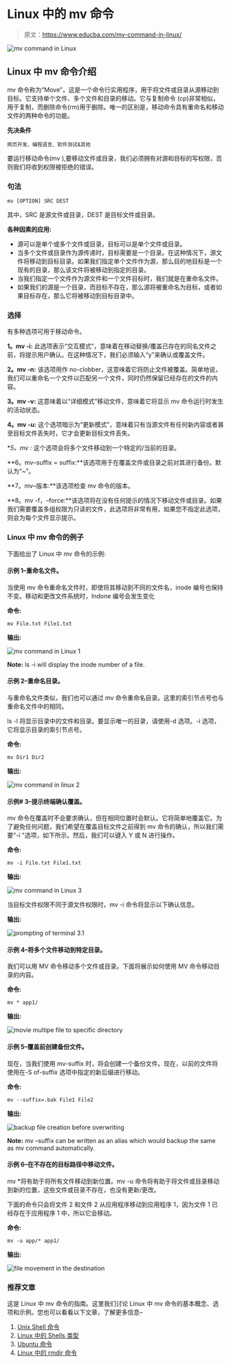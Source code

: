 # Linux 中的 mv 命令

> 原文：<https://www.educba.com/mv-command-in-linux/>

![mv command in Linux](img/d450eadcbd69eed83eadc14a8071617d.png)



## Linux 中 mv 命令介绍

mv 命令称为“Move”，这是一个命令行实用程序，用于将文件或目录从源移动到目标。它支持单个文件、多个文件和目录的移动。它与复制命令 (cp)非常相似，用于复制，而删除命令(rm)用于删除。唯一的区别是，移动命令具有重命名和移动文件的两种命令的功能。

**先决条件**

<small>网页开发、编程语言、软件测试&其他</small>

要运行移动命令(mv ),要移动文件或目录，我们必须拥有对源和目标的写权限，否则我们将收到权限被拒绝的错误。

### 句法

```
mv [OPTION] SRC DEST
```

其中，SRC 是源文件或目录，DEST 是目标文件或目录。

**各种因素的应用:**

*   源可以是单个或多个文件或目录，目标可以是单个文件或目录。
*   当多个文件或目录作为源传递时，目标需要是一个目录。在这种情况下，源文件将移动到目标目录。如果我们指定单个文件作为源，那么目的地目标是一个现有的目录，那么该文件将被移动到指定的目录。
*   当我们指定一个文件作为源文件和一个文件目标时，我们就是在重命名文件。
*   如果我们的源是一个目录，而目标不存在，那么源将被重命名为目标，或者如果目标存在，那么它将被移动到目标目录中。

### 选择

有多种选项可用于移动命令。

**1。mv -i:** 此选项表示“交互模式”，意味着在移动替换/覆盖已存在的同名文件之前，将提示用户确认。在这种情况下，我们必须输入“y”来确认或覆盖文件。

**2。mv -n:** 该选项用作 no-clobber，这意味着它将防止文件被覆盖。简单地说，我们可以重命名一个文件以匹配另一个文件，同时仍然保留已经存在的文件的内容。

**3。mv -v:** 这意味着以“详细模式”移动文件，意味着它将显示 mv 命令运行时发生的活动状态。

**4。mv -u:** 这个选项暗示为“更新模式”，意味着只有当源文件有任何新内容或者甚至目标文件丢失时，它才会更新目标文件丢失。

**5。mv *:** 这个选项会将多个文件移动到一个特定的/当前的目录。

**6。mv–suffix = suffix:**该选项用于在覆盖文件或目录之前对其进行备份。默认为“~”。

**7。mv–版本:**该选项检查 mv 命令的版本。

**8。mv -f，–force:**该选项将在没有任何提示的情况下移动文件或目录。如果我们需要覆盖多组权限为只读的文件，此选项将非常有用，如果您不指定此选项，则会为每个文件显示提示。

### Linux 中 mv 命令的例子

下面给出了 Linux 中 mv 命令的示例:

#### 示例 1–重命名文件。

当使用 mv 命令重命名文件时，即使将其移动到不同的文件名，inode 编号也保持不变。移动和更改文件系统时，Indone 编号会发生变化

**命令:**

```
mv File.txt File1.txt
```

**输出:**

![mv command in Linux 1](img/ef72b04af57cb7c2bed36f91a43d46ee.png)



**Note:** ls -i will display the inode number of a file.

#### 示例 2–重命名目录。

与重命名文件类似，我们也可以通过 mv 命令重命名目录。这里的索引节点号也与重命名文件中的相同。

ls -l 将显示目录中的文件和目录。要显示唯一的目录，请使用-d 选项。-i 选项，它将显示目录的索引节点号。

**命令:**

```
mv Dir1 Dir2
```

**输出:**

![mv command in linux 2](img/328da9f53e31f74e65a3328fd6e618e9.png)



#### 示例# 3–提示终端确认覆盖。

mv 命令在覆盖时不会要求确认，但在相同位置时会默认。它将简单地覆盖它。为了避免任何问题，我们希望在覆盖目标文件之前得到 mv 命令的确认，所以我们需要"-i "选项，如下所示。然后，我们可以键入 Y 或 N 进行操作。

**命令:**

```
mv -i File.txt File1.txt
```

**输出:**

![mv command in Linux 3](img/2eb1033dd80bd496eb9aad066d707c15.png)



当目标文件权限不同于源文件权限时，mv -i 命令将显示以下确认信息。

**输出:**

![prompting of terminal 3.1](img/ef70f4b9a5a806ef42529eb1bfc405e0.png)



#### 示例 4–将多个文件移动到特定目录。

我们可以用 MV 命令移动多个文件或目录。下面将展示如何使用 MV 命令移动目录的内容。

**命令:**

```
mv * app1/
```

**输出:**

![movie multipe file to specific directory](img/585802f8f2e3f830e440e502d8d8311f.png)



#### 示例 5–覆盖前创建备份文件。

现在，当我们使用 mv-suffix 时，将会创建一个备份文件。现在，以前的文件将使用在-S of-suffix 选项中指定的新后缀进行移动。

**命令:**

```
mv --suffix=.bak File1 File2
```

**输出:**

![backup file creation before overwriting](img/35fa9c79420672f85758c5659190eb71.png)



**Note:** mv –suffix can be written as an alias which would backup the same as mv command automatically.

#### 示例 6–在不存在的目标路径中移动文件。

mv *将有助于将所有文件移动到新位置。mv -u 命令将有助于将文件或目录移动到新的位置，这些文件或目录不存在，也没有更新/更改。

下面的命令只会将文件 2 和文件 2 从应用程序移动到应用程序 1，因为文件 1 已经存在于应用程序 1 中，所以它会移动。

**命令:**

```
mv -u app/* app1/
```

**输出:**

![file movement in the destination](img/841037e77f93b8717743e7f5f6827d28.png)



### 推荐文章

这是 Linux 中 mv 命令的指南。这里我们讨论 Linux 中 mv 命令的基本概念、选项和示例。您也可以看看以下文章，了解更多信息–

1.  [Unix Shell 命令](https://www.educba.com/unix-shell-commands/)
2.  [Linux 中的 Shells 类型](https://www.educba.com/types-of-shells-in-linux/)
3.  [Ubuntu 命令](https://www.educba.com/ubuntu-commands/)
4.  [Linux 中的 rmdir 命令](https://www.educba.com/rmdir-command-in-linux/)





